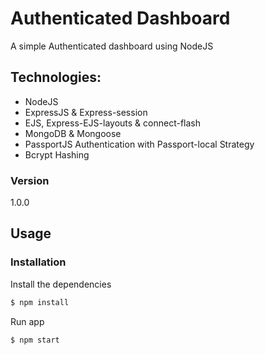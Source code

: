 # Authenticated Dashboard

A simple Authenticated dashboard using NodeJS

## Technologies:

-   NodeJS
-   ExpressJS & Express-session
-   EJS, Express-EJS-layouts & connect-flash
-   MongoDB & Mongoose
-   PassportJS Authentication with Passport-local Strategy
-   Bcrypt Hashing

### Version

1.0.0

## Usage

### Installation

Install the dependencies

```sh
$ npm install
```

Run app

```sh
$ npm start
```
